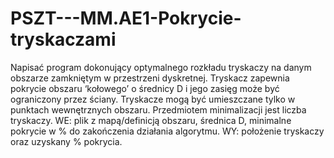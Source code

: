 # PSZT---MM.AE1-Pokrycie-tryskaczami
Napisać program dokonujący optymalnego rozkładu tryskaczy na danym obszarze zamkniętym w przestrzeni dyskretnej. Tryskacz zapewnia pokrycie obszaru ‘kołowego’ o średnicy D i jego zasięg może być ograniczony przez ściany. Tryskacze mogą być umieszczane tylko w punktach wewnętrznych obszaru. Przedmiotem minimalizacji jest liczba tryskaczy. WE: plik z mapą/definicją obszaru, średnica D, minimalne pokrycie w % do zakończenia działania algorytmu. WY: położenie tryskaczy oraz uzyskany % pokrycia.
